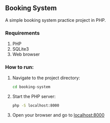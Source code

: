 ## Booking System
A simple booking system practice project in PHP.

### Requirements
1. PHP
2. SQLite3
3. Web browser

### How to run:
1. Navigate to the project directory:
   ```bash
   cd booking-system
   ```
2. Start the PHP server:
   ```bash
   php -S localhost:8000
   ```
3. Open your browser and go to [localhost:8000](http://localhost:8000)
